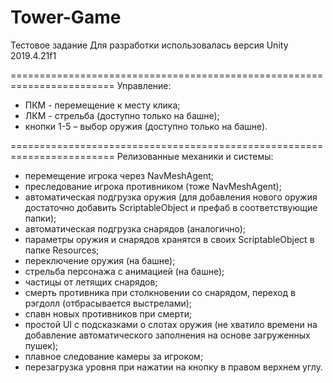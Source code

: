 # Tower-Game
Тестовое задание
Для разработки использовалась версия Unity 2019.4.21f1

========================================================================
Управление:
- ПКМ - перемещение к месту клика;
- ЛКМ - стрельба (доступно только на башне);
- кнопки 1-5 – выбор оружия (доступно только на башне).

========================================================================
Релизованные механики и системы:
- перемещение игрока через NavMeshAgent;
- преследование игрока противником (тоже NavMeshAgent);
- автоматическая подгрузка оружия (для добавления нового оружия достаточно добавить ScriptableObject и префаб в соответствующие папки);
- автоматическая подгрузка снарядов (аналогично);
- параметры оружия и снарядов хранятся в своих ScriptableObject в папке Resources;
- переключение оружия (на башне);
- стрельба персонажа с анимацией (на башне);
- частицы от летящих снарядов;
- смерть противника при столкновении со снарядом, переход в рэгдолл (отбрасывается выстрелами);
- спавн новых противников при смерти;
- простой UI с подсказками о слотах оружия (не хватило времени на добавление автоматического заполнения на основе загруженных пушек);
- плавное следование камеры за игроком;
- перезагрузка уровня при нажатии на кнопку в правом верхнем углу.
